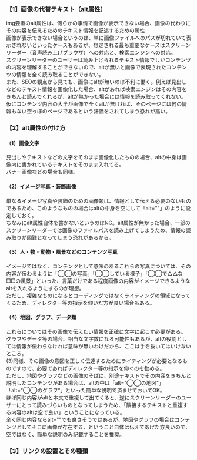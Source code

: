 ### 【1】画像の代替テキスト（alt属性）
img要素のalt属性は、何らかの事情で画像が表示できない場合、画像の代わりにその内容を伝えるためのテキスト情報を記述するための属性<br>
画像が表示できない場合というのは、単に画像ファイルへのパスが切れていて表示されないといったケースもあるが、想定される最も重要なケースはスクリーンリーダー（音声読み上げブラウザ）への対応と、検索エンジンへの対応。<br>
スクリーンリーダーのユーザーは読み上げられるテキスト情報でしかコンテンツの内容を理解することができないので、altが無いと画像で表現されたコンテンツの情報を全く読み取ることができない。<br>
また、SEOの観点から見ても、画像にaltが無いのは不利に働く。例えば見出しなどのテキスト情報を画像化した場合、altがあれば検索エンジンはその内容をきちんと読んでくれるが、altが無かった場合には情報を読み取ってくれない。<br>
仮にコンテンツ内容の大半が画像で全くaltが無ければ、そのページには何の情報もない空っぽのページであるという評価をされてしまう恐れが高い。

### 【2】alt属性の付け方
#### （1）画像文字
見出しやテキストなどの文字をそのまま画像化したものの場合、altの中身は画像内に書かれているテキストをそのまま入れてる。<br>
バナー画像などの場合も同様。

#### （2）イメージ写真・装飾画像
単なるイメージ写真や装飾のための画像類は、情報として伝える必要のないものであるため、このようなものの場合はaltの中身を空にして「alt=""」のように設定しておく。<br>
ちなみにalt属性自体を書かないというのはNG。alt属性が無かった場合、一部のスクリーンリーダーでは画像のファイルパスを読み上げてしまうため、情報の読み取りが困難となってしまう恐れがあるから。

#### （3）人・物・動物・風景などのコンテンツ写真
イメージではなく、コンテンツとして意味のあるこれらの写真については、その内容が伝わるように「◯◯の写真」「◯◯している様子」「◯◯で△△な□□の風景」といった、言葉だけである程度画像の内容がイメージできるようなaltを入れるようにするのが理想。<br>
ただし、複雑なものになるとコーディングではなくライティングの領域になってくるため、ディレクター等の指示を仰いだ方が良い場合もある。

#### （4）地図、グラフ、データ類
これらについてはその画像で伝えたい情報を正確に文字に起こす必要がある。<br>
グラフやデータ等の場合、相当な文字数になる可能性もあるが、altの役割としては情報が伝わらなければ意味が無いわけだから、ここは手を抜いてはいけないところ。<br>
(3)同様、その画像の意図を正しく伝達するためにライティングが必要となるものですので、必要であればディレクター等の指示を仰ぐのを勧める。<br>
ただし、地図やグラフなどの画像のそばに、別途テキストでその内容をきちんと説明したコンテンツがある場合は、altの中は「alt="◯◯の地図"」「alt="◯◯のグラフ"」といった簡単な説明で済ませておいてOK。<br>
ほぼ同じ内容がaltと本文で重複して出てくると、逆にスクリーンリーダーのユーザーにとって読みづらいものとなってしまうため、「隣接するテキストと重複する内容のaltは空で良い」ということになっている。<br>
全く同じ内容ならalt=""でも良さそうではあるが、地図やグラフの場合はコンテンツとしてそこに画像が存在する、ということ自体は伝えてあげた方良いので、空ではなく、簡単な説明のみ記載することを推奨。

### 【3】リンクの設置とその種類
